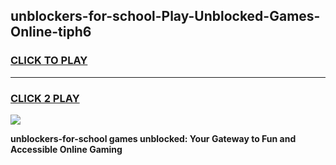 
## unblockers-for-school-Play-Unblocked-Games-Online-tiph6
<h3>
<a href="https://premium76.site?title=unblockers-for-school&ref=25A">CLICK TO PLAY</a></h3>
<hr>

<h3>
<a href="https://premium76.site?title=unblockers-for-school&ref=25A">CLICK 2 PLAY</a>
  
</h3>

<a href="https://premium76.site?title=unblockers-for-school&ref=25A"><img src="https://clearcache.store/games.png"></a>


**unblockers-for-school games unblocked: Your Gateway to Fun and Accessible Online Gaming**
